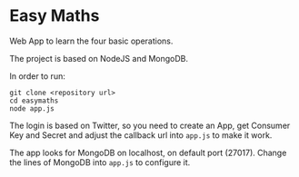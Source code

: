 Easy Maths
=========

Web App to learn the four basic operations.

The project is based on NodeJS and MongoDB.

In order to run:

    git clone <repository url>
    cd easymaths
    node app.js

The login is based on Twitter, so you need to create an App, get Consumer Key and Secret and adjust the callback url into `app.js` to make it work.

The app looks for MongoDB on localhost, on default port (27017). Change the lines of MongoDB into `app.js` to configure it.